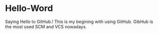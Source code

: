 # Hello-Word
Saying Hello to GitHub.!
This is my begining with using GitHub.
GibHub is the most used SCM and VCS nowadays.
